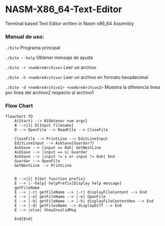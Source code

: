 # NASM-X86_64-Text-Editor
Terminal based Text Editor written in Nasm x86_64 Assembly


### Manual de uso:

`./bite` Programa principal

`./bite --help` Obtener mensaje de ayuda

`./bite -r <nombreArchivo>` Leer un archivo

`./bite -h <nombreArchivo>` Leer un archivo en formato hexadecimal

`./bite -d <nombreArchivo1> <nombreArchivo2>` Muestra la diferencia linea por linea del archivo2 respecto al archivo1


### Flow Chart
```mermaid
flowchart TD
    A(Start) --> B{Obtener num args}
    B -->|1| D[Input filename]
    D --> OpenFile --> ReadFile --> CloseFile

    CloseFile --> PrintLine --> EditLineInput
    EditLineInput --> AskSave{Guardar?}
    AskSave --> |input == 0ah| GetNextLine
    AskSave --> |input == s| Guardar
    AskSave --> |input != s or input != 0ah| End
    Guardar --> OpenFile
    GetNextLine --> PrintLine


    B -->|2| E{Get function prefix}
    E --> |--help| helpPrefix[Display help message]
    getFileName
    E --> |-r| getFileName --> |-r| displayFileContent --> End
    E --> |-e| getFileName --> |-e| OpenFile
    E --> |-h| getFileName --> |-h| displayFileContentHex --> End
    E --> |-d| getFilesName --> displayDiff --> End
    E --> |else| ShowInvalidMsg 

    End[End]
```
